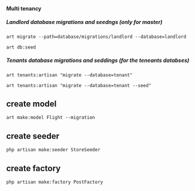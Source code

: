 #### Multi tenancy

##### Landlord database migrations and seedngs (only for master)
`art migrate --path=database/migrations/landlord --database=landlord`

`art db:seed` 


##### Tenants database migrations and seddings (for the teneants databses)
`art tenants:artisan "migrate --database=tenant"`
 
`art tenants:artisan "migrate --database=tenant --seed"` 


## create model 
`art make:model Flight --migration`
## create seeder 
`php artisan make:seeder StoreSeeder`


## create factory 
`php artisan make:factory PostFactory`



